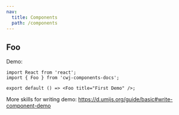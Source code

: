 ```yaml
---
nav:
  title: Components
  path: /components
---
```


## Foo

Demo:

```tsx
import React from 'react';
import { Foo } from 'cwj-components-docs';

export default () => <Foo title="First Demo" />;
```

More skills for writing demo: https://d.umijs.org/guide/basic#write-component-demo
